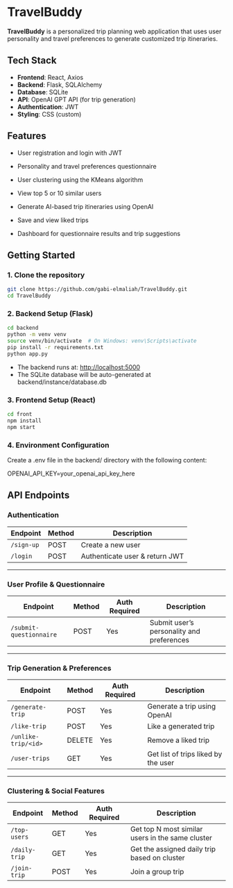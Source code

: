 # TravelBuddy

**TravelBuddy** is a personalized trip planning web application that uses user personality and travel preferences to generate customized trip itineraries.

## Tech Stack

- **Frontend**: React, Axios
- **Backend**: Flask, SQLAlchemy
- **Database**: SQLite
- **API**: OpenAI GPT API (for trip generation)
- **Authentication**: JWT
- **Styling**: CSS (custom)

## Features

- User registration and login with JWT

- Personality and travel preferences questionnaire

- User clustering using the KMeans algorithm

- View top 5 or 10 similar users

- Generate AI-based trip itineraries using OpenAI

- Save and view liked trips

- Dashboard for questionnaire results and trip suggestions

## Getting Started

### 1. Clone the repository

```bash
git clone https://github.com/gabi-elmaliah/TravelBuddy.git
cd TravelBuddy
```

### 2. Backend Setup (Flask)

```bash
cd backend
python -m venv venv
source venv/bin/activate  # On Windows: venv\Scripts\activate
pip install -r requirements.txt
python app.py
```

- The backend runs at: <http://localhost:5000>
- The SQLite database will be auto-generated at backend/instance/database.db

### 3. Frontend Setup (React)

```bash
cd front
npm install
npm start
```

### 4. Environment Configuration

Create a .env file in the backend/ directory with the following content:

OPENAI_API_KEY=your_openai_api_key_here

## API Endpoints

### Authentication

| Endpoint       | Method | Description                    |
|----------------|--------|--------------------------------|
| `/sign-up`     | POST   | Create a new user              |
| `/login`       | POST   | Authenticate user & return JWT |

---

### User Profile & Questionnaire

| Endpoint                  | Method | Auth Required | Description                                  |
|---------------------------|--------|----------------|----------------------------------------------|
| `/submit-questionnaire`   | POST   |  Yes         | Submit user’s personality and preferences     |

---

### Trip Generation & Preferences

| Endpoint           | Method | Auth Required | Description                                     |
|--------------------|--------|----------------|-------------------------------------------------|
| `/generate-trip`   | POST   |  Yes         | Generate a trip using OpenAI                    |
| `/like-trip`       | POST   |  Yes         | Like a generated trip                           |
| `/unlike-trip/<id>`| DELETE |  Yes         | Remove a liked trip                             |
| `/user-trips`      | GET    |  Yes         | Get list of trips liked by the user             |

---

### Clustering & Social Features

| Endpoint           | Method | Auth Required | Description                                     |
|--------------------|--------|----------------|-------------------------------------------------|
| `/top-users`       | GET    |  Yes         | Get top N most similar users in the same cluster|
| `/daily-trip`      | GET    |  Yes         | Get the assigned daily trip based on cluster    |
| `/join-trip`       | POST   |  Yes         | Join a group trip                               |
